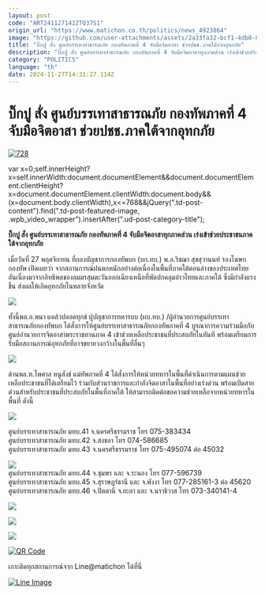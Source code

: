 ```yaml
---
layout: post
code: "ART2411271422TQ37S1"
origin_url: "https://www.matichon.co.th/politics/news_4923864"
image: "https://github.com/user-attachments/assets/2a33fa32-bcf1-4db8-8c15-a86b34fa6e52"
title: "บิ๊กปู สั่ง ศูนย์บรรเทาสาธารณภัย กองทัพภาคที่ 4 จับมือจิตอาสา ช่วยปชช.ภาคใต้จากอุทกภัย"
description: "บิ๊กปู สั่ง ศูนย์บรรเทาสาธารณภัย กองทัพภาคที่ 4 จับมือจิตอาสาทุกภาคส่วน เร่งเข้าช่วยประชาชนภาคใต้จากอุทกภัย"
category: "POLITICS"
language: "th"
date: 2024-11-27T14:31:27.114Z
---
```


# บิ๊กปู สั่ง ศูนย์บรรเทาสาธารณภัย กองทัพภาคที่ 4 จับมือจิตอาสา ช่วยปชช.ภาคใต้จากอุทกภัย

[![](https://www.matichon.co.th/wp-content/uploads/2024/11/728-353.jpg "728")](https://www.matichon.co.th/wp-content/uploads/2024/11/728-353.jpg)

var x=0;self.innerHeight?x=self.innerWidth:document.documentElement&&document.documentElement.clientHeight?x=document.documentElement.clientWidth:document.body&&(x=document.body.clientWidth),x<=768&&jQuery(".td-post-content").find(".td-post-featured-image, .wpb\_video\_wrapper").insertAfter(".ud-post-category-title");

**บิ๊กปู สั่ง ศูนย์บรรเทาสาธารณภัย กองทัพภาคที่ 4 จับมือจิตอาสาทุกภาคส่วน เร่งเข้าช่วยประชาชนภาคใต้จากอุทกภัย**

เมื่อวันที่ 27 พฤศจิกายน ที่กองบัญชาการกองทัพบก (บก.ทบ.) พ.อ.ริชฌา สุขสุวานนท์ รองโฆษกกองทัพ เปิดเผยว่า จากสถานการณ์ฝนตกหนักอย่างต่อเนื่องในพื้นที่ภาคใต้ตอนล่างของประเทศไทย อันเนื่องมาจากอิทธิพลของลมมรสุมตะวันออกเฉียงเหนือที่พัดปกคลุมอ่าวไทยและภาคใต้ ซึ่งมีกำลังแรงขึ้น ส่งผลให้เกิดอุทกภัยในหลายจังหวัด

![](https://www.matichon.co.th/wp-content/uploads/2024/11/890523-1024x623.jpg)

ทั้งนี้พล.อ.พนา แคล้วปลอดทุกข์ ผู้บัญชาการทหารบบ (ผบ.ทบ.) /ผู้อำนวยการศูนย์บรรเทาสาธารณภัยกองทัพบก ได้สั่งการให้ศูนย์บรรเทาสาธารณภัยกองทัพภาคที่ 4 บูรณาการความร่วมมือกับศูนย์อำนวยการจิตอาสาพระราชทานภาค 4 เข้าช่วยเหลือประชาชนที่ประสบภัยในทันที พร้อมเตรียมการรับมือสถานการณ์อุทกภัยที่อาจขยายวงกว้างในพื้นที่อื่นๆ

![](https://www.matichon.co.th/wp-content/uploads/2024/11/890527_0-1024x768.jpg)

ด้านพล.ท.ไพศาล หนูสังข์ แม่ทัพภาคที่ 4 ได้สั่งการให้หน่วยทหารในพื้นที่ดำเนินการตามแผนช่วยเหลือประชาชนที่ได้เตรียมไว้ ร่วมกับส่วนราชการและกำลังจิตอาสาในพื้นที่อย่างเร่งด่วน พร้อมเปิดสายด่วนสำหรับประชาชนที่ประสบภัยในพื้นที่ภาคใต้ ให้สามารถติดต่อขอความช่วยเหลือจากหน่วยทหารในพื้นที่ ดังนี้

![](https://www.matichon.co.th/wp-content/uploads/2024/11/890528_0-1024x768.jpg)

ศูนย์บรรเทาสาธารณภัย มทบ.41 จ.นครศรีธรรมราช โทร 075-383434  
ศูนย์บรรเทาสาธารณภัย มทบ.42 จ.สงขลา โทร 074-586685  
ศูนย์บรรเทาสาธารณภัย มทบ.43 จ.นครศรีธรรมราช โทร 075-495074 ต่อ 45032

![](https://www.matichon.co.th/wp-content/uploads/2024/11/890537_0-1024x576.jpg)  
ศูนย์บรรเทาสาธารณภัย มทบ.44 จ.ชุมพร และ จ.ระนอง โทร 077-596739  
ศูนย์บรรเทาสาธารณภัย มทบ.45 จ.สุราษฎร์ธานี และ จ.พังงา โทร 077-285161-3 ต่อ 45620  
ศูนย์บรรเทาสาธารณภัย มทบ.46 จ.ปัตตานี จ.ยะลา และ จ.นราธิวาส โทร 073-340141-4

![](https://www.matichon.co.th/wp-content/uploads/2024/11/890538_0-1024x768.jpg)

![](https://www.matichon.co.th/wp-content/uploads/2024/11/890542_0-1024x753.jpg)

![](https://www.matichon.co.th/wp-content/uploads/2024/11/890543_0-1024x754.jpg)

[![QR Code](https://www.matichon.co.th/wp-content/uploads/2023/07/wob1371z.jpg)](https://lin.ee/ht0nDxX)

เกาะติดทุกสถานการณ์จาก Line@matichon ได้ที่นี่

[![Line Image](https://www.matichon.co.th/wp-content/uploads/2023/07/th.png)](https://lin.ee/ht0nDxX)